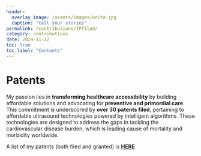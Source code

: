 ```yaml
---
header:
  overlay_image: /assets/images/write.jpg
  caption: "tell your stories"
permalink: /contributions/IPfiled/
category: contributions
date: 2024-11-22
toc: true
toc_label: "Contents"
---
```


# Patents

My passion lies in **transforming healthcare accessibility** by building affordable solutions and advocating for **preventive and primordial care**. This commitment is underscored by **over 30 patents filed**, pertaining to affordable ultrasound technologies powered by intelligent algorithms. These technologies are designed to address the gaps in tackling the cardiovascular disease burden, which is leading cause of mortality and morbidity worldwide.

A list of my patents (both filed and granted) is [**HERE**](https://www.linkedin.com/in/dr-raj-kiran-v-25a6b0288/details/patents/)
